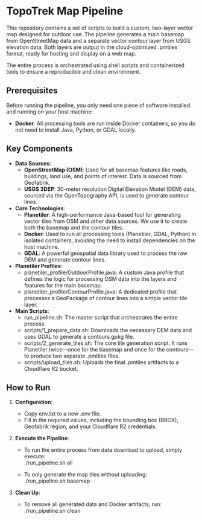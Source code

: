 # **TopoTrek Map Pipeline**

This repository contains a set of scripts to build a custom, two-layer vector map designed for outdoor use. The pipeline generates a main basemap from OpenStreetMap data and a separate vector contour layer from USGS elevation data. Both layers are output in the cloud-optimized .pmtiles format, ready for hosting and display on a web map.

The entire process is orchestrated using shell scripts and containerized tools to ensure a reproducible and clean environment.

## **Prerequisites**

Before running the pipeline, you only need one piece of software installed and running on your host machine:

* **Docker**: All processing tools are run inside Docker containers, so you do not need to install Java, Python, or GDAL locally.

## **Key Components**

* **Data Sources**:  
  * **OpenStreetMap (OSM)**: Used for all basemap features like roads, buildings, land use, and points of interest. Data is sourced from Geofabrik.  
  * **USGS 3DEP**: 30-meter resolution Digital Elevation Model (DEM) data, sourced via the OpenTopography API, is used to generate contour lines.  
* **Core Technologies**:  
  * **Planetiler**: A high-performance Java-based tool for generating vector tiles from OSM and other data sources. We use it to create both the basemap and the contour tiles.  
  * **Docker**: Used to run all processing tools (Planetiler, GDAL, Python) in isolated containers, avoiding the need to install dependencies on the host machine.  
  * **GDAL**: A powerful geospatial data library used to process the raw DEM and generate contour lines.  
* **Planetiler Profiles**:  
  * planetiler\_profile/OutdoorProfile.java: A custom Java profile that defines the logic for processing OSM data into the layers and features for the main basemap.  
  * planetiler\_profile/ContourProfile.java: A dedicated profile that processes a GeoPackage of contour lines into a simple vector tile layer.  
* **Main Scripts**:  
  * run\_pipeline.sh: The master script that orchestrates the entire process.  
  * scripts/1\_prepare\_data.sh: Downloads the necessary DEM data and uses GDAL to generate a contours.gpkg file.  
  * scripts/2\_generate\_tiles.sh: The core tile generation script. It runs Planetiler twice—once for the basemap and once for the contours—to produce two separate .pmtiles files.  
  * scripts/upload\_tiles.sh: Uploads the final .pmtiles artifacts to a Cloudflare R2 bucket.

## **How to Run**

1. **Configuration**:  
   * Copy env.txt to a new .env file.  
   * Fill in the required values, including the bounding box (BBOX), Geofabrik region, and your Cloudflare R2 credentials.  
2. **Execute the Pipeline**:  
   * To run the entire process from data download to upload, simply execute:  
     ./run\_pipeline.sh all

   * To only generate the map tiles without uploading:  
     ./run\_pipeline.sh basemap

3. **Clean Up**:  
   * To remove all generated data and Docker artifacts, run:  
     ./run\_pipeline.sh clean  
